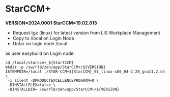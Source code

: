 # StarCCM+

**VERSION=2024.0001**
**StarCCM=19.02.013**

- Request tgz (linux) for latest version from LIS Workplace Management
- Copy to /local on Login Node
- Untar on login node /local

as user easybuild on Login node:

```shell
cd /local/starccm+_${StartCCM}
mkdir -p /sw/rl8/zen/app/StarCCM+/${VERSION}
IATEMPDIR=/local ./STAR-CCM+${StarCCM}_01_linux-x86_64-2.28_gnu11.2.sh \
 -i silent -DPRODUCTEXCELLENCEPROGRAM=0 \
 -DINSTALLFLEX=false \ 
 -DINSTALLDIR= /sw/rl8/zen/app/StarCCM+/${VERSION}
```